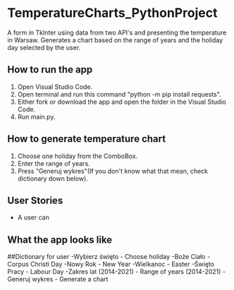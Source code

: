 # TemperatureCharts_PythonProject
A form in TkInter using data from two API's and presenting the temperature in Warsaw. Generates a chart based on the range of years and the holiday day selected by the user. 

## How to run the app
1. Open Visual Studio Code.
2. Open terminal and run this command "python -m pip install requests".
3. Either fork or download the app and open the folder in  the Visual Studio Code.
4. Run main.py.

## How to generate temperature chart
1. Choose one holiday from the ComboBox.
2. Enter the range of years.
3. Press "Generuj wykres"(If you don't know what that mean, check dictionary down below).

## User Stories
- A user can 

## What the app looks like

##Dictionary for user
-Wybierz święto - Choose holiday
-Boże Ciało - Corpus Christi Day
-Nowy Rok - New Year
-Wielkanoc - Easter
-Święto Pracy - Labour Day
-Zakres lat (2014-2021) - Range of years (2014-2021)
-Generuj wykres - Generate a chart
